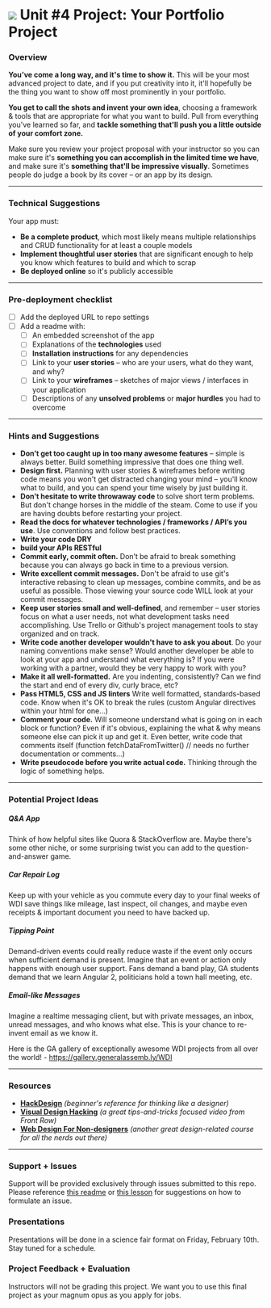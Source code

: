 # ![](https://ga-dash.s3.amazonaws.com/production/assets/logo-9f88ae6c9c3871690e33280fcf557f33.png) Unit #4 Project: Your Portfolio Project

### Overview

**You’ve come a long way, and it's time to show it.** This will be your most advanced project to date, and if you put creativity into it, it'll hopefully be the thing you want to show off most prominently in your portfolio.

**You get to call the shots and invent your own idea**, choosing a framework & tools that are appropriate for what you want to build. Pull from everything you've learned so far, and **tackle something that'll push you a little outside of your comfort zone.**

Make sure you review your project proposal with your instructor so you can make sure it's **something you can accomplish in the limited time we have**, and make sure it's **something that'll be impressive visually**. Sometimes people do judge a book by its cover – or an app by its design.

---

### Technical Suggestions

Your app must:

* **Be a complete product**, which most likely means multiple relationships and CRUD functionality for at least a couple models
* **Implement thoughtful user stories** that are significant enough to help you know which features to build and which to scrap
* **Be deployed online** so it's publicly accessible

---

### Pre-deployment checklist

- [ ] Add the deployed URL to repo settings
- [ ] Add a readme with:
  - [ ] An embedded screenshot of the app
  - [ ] Explanations of the **technologies** used
  - [ ] **Installation instructions** for any dependencies
  - [ ] Link to your **user stories** – who are your users, what do they want, and why?
  - [ ] Link to your **wireframes** – sketches of major views / interfaces in your application
  - [ ] Descriptions of any **unsolved problems** or **major hurdles** you had to overcome

---

### Hints and Suggestions

* **Don’t get too caught up in too many awesome features** – simple is always better. Build something impressive that does one thing well.
* **Design first.** Planning with user stories & wireframes before writing code means you won't get distracted changing your mind – you'll know what to build, and you can spend your time wisely by just building it.
* **Don’t hesitate to write throwaway code** to solve short term problems. But don't change horses in the middle of the steam. Come to use if you are having doubts before restarting your project.
* **Read the docs for whatever technologies / frameworks / API’s you use**. Use conventions and follow best practices.
* **Write your code DRY** 
* **build your APIs RESTful**
* **Commit early, commit often.** Don’t be afraid to break something because you can always go back in time to a previous version. 
* **Write excellent commit messages.** Don't be afraid to use git's interactive rebasing to clean up messages, combine commits, and be as useful as possible. Those viewing your source code WILL look at your commit messages.
* **Keep user stories small and well-defined**, and remember – user stories focus on what a user needs, not what development tasks need accomplishing. Use Trello or Github's project management tools to stay organized and on track.
* **Write code another developer wouldn't have to ask you about**. Do your naming conventions make sense? Would another developer be able to look at your app and understand what everything is? If you were working with a partner, would they be very happy to work with you?
* **Make it all well-formatted.** Are you indenting, consistently? Can we find the start and end of every div, curly brace, etc?
* **Pass HTML5, CSS and JS linters** Write well formatted, standards-based code. Know when it's OK to break the rules (custom Angular directives within your html for one...)
* **Comment your code.** Will someone understand what is going on in each block or function? Even if it's obvious, explaining the what & why means someone else can pick it up and get it. Even better, write code that comments itself (function fetchDataFromTwitter() // needs no further documentation or comments...)
* **Write pseudocode before you write actual code.** Thinking through the logic of something helps.

---

### Potential Project Ideas

##### Q&A App
Think of how helpful sites like Quora & StackOverflow are. Maybe there's some other niche, or some surprising twist you can add to the question-and-answer game.

##### Car Repair Log
Keep up with your vehicle as you commute every day to your final weeks of WDI save things like mileage, last inspect, oil changes, and maybe even receipts & important document you need to have backed up.

##### Tipping Point
Demand-driven events could really reduce waste if the event only occurs when sufficient demand is present. Imagine that an event or action only happens with enough user support. Fans demand a band play, GA students demand that we learn Angular 2, politicians hold a town hall meeting, etc.

##### Email-like Messages
Imagine a realtime messaging client, but with private messages, an inbox, unread messages, and who knows what else. This is your chance to re-invent email as we know it.

Here is the GA gallery of exceptionally awesome WDI projects from all over the world! - https://gallery.generalassemb.ly/WDI

---

### Resources

* **[HackDesign](https://hackdesign.org/lessons)** _(beginner's reference for thinking like a designer)_
* **[Visual Design Hacking](https://generalassemb.ly/online/videos/visual-design-hacking)** _(a great tips-and-tricks focused video from Front Row)_
* **[Web Design For Non-designers](https://generalassemb.ly/online/videos/web-design-for-non-designers)** _(another great design-related course for all the nerds out there)_

---

### Support + Issues

Support will be provided exclusively through issues submitted to this repo. Please reference [this readme](https://github.com/ga-dc/wdi12/blob/master/asking-for-help.md#during-project-weeks) or [this lesson](https://github.com/ga-wdi-lessons/effective_questions) for suggestions on how to formulate an issue.

### Presentations

Presentations will be done in a science fair format on Friday, February 10th. Stay tuned for a schedule.

### Project Feedback + Evaluation

Instructors will not be grading this project. We want you to use this final project as your magnum opus as you apply for jobs.
